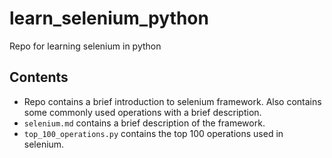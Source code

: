 # learn_selenium_python
Repo for learning selenium in python

## Contents
- Repo contains a brief introduction to selenium framework. Also contains some commonly used operations with a brief description.
- `selenium.md` contains a brief description of the framework.
- `top_100_operations.py` contains the top 100 operations used in selenium.

